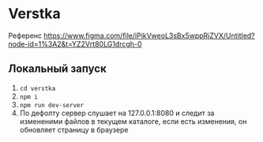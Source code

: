 # Verstka

Референс https://www.figma.com/file/iPikVweoL3sBx5wppRjZVX/Untitled?node-id=1%3A2&t=YZ2Vrt80LG1drcgh-0

## Локальный запуск

1. `cd verstka`
1. `npm i`
1. `npm run dev-server`
1. По дефолту сервер слушает на 127.0.0.1:8080 и следит за измененими файлов в текущем каталоге, если есть изменения, он обновляет страницу в браузере

